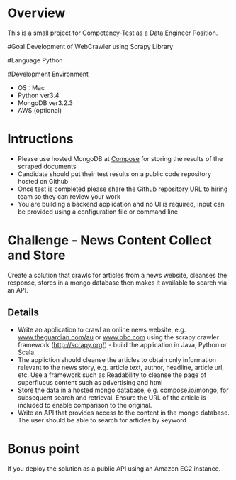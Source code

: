 # Overview
This is a small project for Competency-Test as a Data Engineer Position.

#Goal
Development of WebCrawler using Scrapy Library

#Language
Python

#Development Environment
- OS : Mac
- Python ver3.4
- MongoDB ver3.2.3
- AWS (optional)


# Intructions

- Please use hosted MongoDB at [Compose](https://compose.io/) for storing the results of the scraped documents
- Candidate should put their test results on a public code repository hosted on Github
- Once test is completed please share the Github repository URL to hiring team so they can review your work
- You are building a backend application and no UI is required, input can be provided using a configuration file or command line

# Challenge - News Content Collect and Store

Create a solution that crawls for articles from a news website, cleanses the response, stores in a mongo database then makes it available to search via an API.

## Details

- Write an application to crawl an online news website, e.g. www.theguardian.com/au or www.bbc.com using the scrapy crawler framework (http://scrapy.org/) - build the application in Java, Python or Scala.
- The appliction should cleanse the articles to obtain only information relevant to the news story, e.g. article text, author, headline, article url, etc.  Use a framework such as Readability to cleanse the page of superfluous content such as advertising and html
- Store the data in a hosted mongo database, e.g. compose.io/mongo, for subsequent search and retrieval.  Ensure the URL of the article is included to enable comparison to the original.
- Write an API that provides access to the content in the mongo database.  The user should be able to search for articles by keyword

# Bonus point
If you deploy the solution as a public API using an Amazon EC2 instance.
